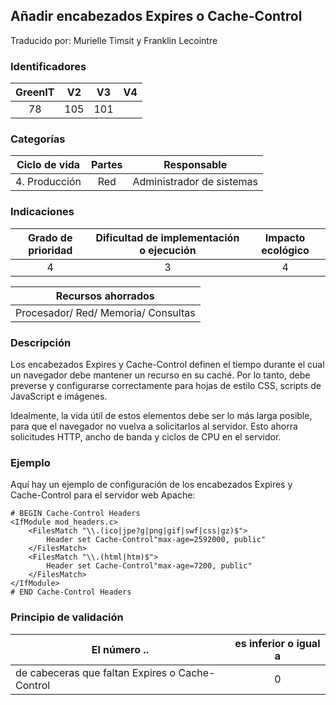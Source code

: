 ## Añadir encabezados Expires o Cache-Control
Traducido por: Murielle Timsit y Franklin Lecointre

### Identificadores

| GreenIT |  V2  |  V3  |  V4  |
|:-------:|:----:|:----:|:----:|
|   78   |  105 | 101  |  	|

### Categorías

| Ciclo de vida | Partes | Responsable |
|:---------:|:----:|:----:|
| 4. Producción | Red | Administrador de sistemas |

### Indicaciones

| Grado de prioridad   | Dificultad de implementación o ejecución | Impacto ecológico   |
|:-------------------:|:-------------------------:|:---------------------:|
| 4 | 3 | 4 |

| Recursos ahorrados |
|:----------------------------------------------------------:|
| Procesador/ Red/ Memoria/ Consultas  |

### Descripción

Los encabezados Expires y Cache-Control definen el tiempo durante el cual un navegador debe mantener un recurso en su caché. Por lo tanto, debe preverse y configurarse correctamente para hojas de estilo CSS, scripts de JavaScript e imágenes.

Idealmente, la vida útil de estos elementos debe ser lo más larga posible, para que el navegador no vuelva a solicitarlos al servidor. Esto ahorra solicitudes HTTP, ancho de banda y ciclos de CPU en el servidor.

### Ejemplo

Aquí hay un ejemplo de configuración de los encabezados Expires y Cache-Control para el servidor web Apache:
```apacheconf
# BEGIN Cache-Control Headers
<IfModule mod_headers.c>
	<FilesMatch "\\.(ico|jpe?g|png|gif|swf|css|gz)$">
    	Header set Cache-Control"max-age=2592000, public"
	</FilesMatch>
	<FilesMatch "\\.(html|htm)$">
    	Header set Cache-Control"max-age=7200, public"
	</FilesMatch>
</IfModule>
# END Cache-Control Headers
```

### Principio de validación

| El número ..   | es inferior o igual a   |  
|-------------------|:-------------------------:|
| de cabeceras que faltan Expires o Cache-Control  | 0 |


